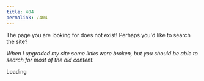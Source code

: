 ```yaml
---
title: 404
permalink: /404
---
```


The page you are looking for does not exist!  Perhaps you'd like to search the site?

*When I upgraded my site some links were broken, but you should be able to search for most of the old content.*

<div id="cse" style="width: 100%;">Loading</div>
<script src="http://www.google.com/jsapi" type="text/javascript"></script>
<script type="text/javascript"> 
  google.load('search', '1', {language : 'en', style : google.loader.themes.V2_DEFAULT});
  google.setOnLoadCallback(function() {
    var customSearchOptions = {};  var customSearchControl = new google.search.CustomSearchControl(
      '015409038792982999234:drousb_o8pa', customSearchOptions);
    customSearchControl.setResultSetSize(google.search.Search.FILTERED_CSE_RESULTSET);
    customSearchControl.draw('cse');
  }, true);
</script>

<style type="text/css">
  .gsc-control-cse {
    font-family: Georgia, serif;
    border-color: #FFFFFF;
    background-color: #FFFFFF;
  }
  .gsc-control-cse .gsc-table-result {
    font-family: Georgia, serif;
  }
  input.gsc-input, .gsc-input-box, .gsc-input-box-hover, .gsc-input-box-focus {
    border-color: #D9D9D9;
  }
  input.gsc-search-button, input.gsc-search-button:hover, input.gsc-search-button:focus {
    border-color: #45462f;
    background-color: #4F4F4F;
    background-image: none;
  }
  .gsc-tabHeader.gsc-tabhInactive {
    border-color: #CCCCCC;
    background-color: #FFFFFF;
  }
  .gsc-tabHeader.gsc-tabhActive {
    border-color: #CCCCCC;
    border-bottom-color: #FFFFFF;
    background-color: #FFFFFF;
  }
  .gsc-tabsArea {
    border-color: #CCCCCC;
  }
  .gsc-webResult.gsc-result,
  .gsc-results .gsc-imageResult {
    border-color: #FFFFFF;
    background-color: #FFFFFF;
  }
  .gsc-webResult.gsc-result:hover,
  .gsc-imageResult:hover {
    border-color: #FFFFFF;
    background-color: #FFFFFF;
  }
  .gs-webResult.gs-result a.gs-title:link,
  .gs-webResult.gs-result a.gs-title:link b,
  .gs-imageResult a.gs-title:link,
  .gs-imageResult a.gs-title:link b {
    color: #45462f;
  }
  .gs-webResult.gs-result a.gs-title:visited,
  .gs-webResult.gs-result a.gs-title:visited b,
  .gs-imageResult a.gs-title:visited,
  .gs-imageResult a.gs-title:visited b {
    color: #45462f;
  }
  .gs-webResult.gs-result a.gs-title:hover,
  .gs-webResult.gs-result a.gs-title:hover b,
  .gs-imageResult a.gs-title:hover,
  .gs-imageResult a.gs-title:hover b {
    color: #45462f;
  }
  .gs-webResult.gs-result a.gs-title:active,
  .gs-webResult.gs-result a.gs-title:active b,
  .gs-imageResult a.gs-title:active,
  .gs-imageResult a.gs-title:active b {
    color: #45462f;
  }
  .gsc-cursor-page {
    color: #45462f;
  }
  a.gsc-trailing-more-results:link {
    color: #45462f;
  }
  .gs-webResult .gs-snippet,
  .gs-imageResult .gs-snippet,
  .gs-fileFormatType {
    color: #45462f;
  }
  .gs-webResult div.gs-visibleUrl,
  .gs-imageResult div.gs-visibleUrl {
    color: #45462f;
  }
  .gs-webResult div.gs-visibleUrl-short {
    color: #45462f;
  }
  .gs-webResult div.gs-visibleUrl-short {
    display: none;
  }
  .gs-webResult div.gs-visibleUrl-long {
    display: block;
  }
  .gs-promotion div.gs-visibleUrl-short {
    display: none;
  }
  .gs-promotion div.gs-visibleUrl-long {
    display: block;
  }
  .gsc-cursor-box {
    border-color: #FFFFFF;
  }
  .gsc-results .gsc-cursor-box .gsc-cursor-page {
    border-color: #CCCCCC;
    background-color: #FFFFFF;
    color: #45462f;
  }
  .gsc-results .gsc-cursor-box .gsc-cursor-current-page {
    border-color: #CCCCCC;
    background-color: #FFFFFF;
    color: #45462f;
  }
  .gsc-webResult.gsc-result.gsc-promotion {
    border-color: #F6F6F6;
    background-color: #F6F6F6;
  }
  .gsc-completion-title {
    color: #45462f;
  }
  .gsc-completion-snippet {
    color: #45462f;
  }
  .gs-promotion a.gs-title:link,
  .gs-promotion a.gs-title:link *,
  .gs-promotion .gs-snippet a:link {
    color: #1155CC;
  }
  .gs-promotion a.gs-title:visited,
  .gs-promotion a.gs-title:visited *,
  .gs-promotion .gs-snippet a:visited {
    color: #1155CC;
  }
  .gs-promotion a.gs-title:hover,
  .gs-promotion a.gs-title:hover *,
  .gs-promotion .gs-snippet a:hover {
    color: #1155CC;
  }
  .gs-promotion a.gs-title:active,
  .gs-promotion a.gs-title:active *,
  .gs-promotion .gs-snippet a:active {
    color: #1155CC;
  }
  .gs-promotion .gs-snippet,
  .gs-promotion .gs-title .gs-promotion-title-right,
  .gs-promotion .gs-title .gs-promotion-title-right *  {
    color: #333333;
  }
  .gs-promotion .gs-visibleUrl,
  .gs-promotion .gs-visibleUrl-short {
    color: #009933;
  }
</style>